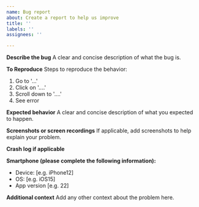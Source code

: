 ```yaml
---
name: Bug report
about: Create a report to help us improve
title: ''
labels: ''
assignees: ''

---
```


**Describe the bug**
A clear and concise description of what the bug is.

**To Reproduce**
Steps to reproduce the behavior:
1. Go to '...'
2. Click on '....'
3. Scroll down to '....'
4. See error

**Expected behavior**
A clear and concise description of what you expected to happen.

**Screenshots or screen recordings**
If applicable, add screenshots to help explain your problem.

**Crash log if applicable**

**Smartphone (please complete the following information):**
 - Device: [e.g. iPhone12]
 - OS: [e.g. iOS15]
 - App version [e.g. 22]

**Additional context**
Add any other context about the problem here.
